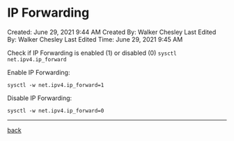 # IP Forwarding

Created: June 29, 2021 9:44 AM
Created By: Walker Chesley
Last Edited By: Walker Chesley
Last Edited Time: June 29, 2021 9:45 AM

[](https://linuxconfig.org/how-to-turn-on-off-ip-forwarding-in-linux)

Check if IP Forwarding is enabled (1) or disabled (0)
`sysctl net.ipv4.ip_forward`

Enable IP Forwarding: 

`sysctl -w net.ipv4.ip_forward=1`

Disable IP Forwarding: 

`sysctl -w net.ipv4.ip_forward=0`

---
[back](./README.md)

